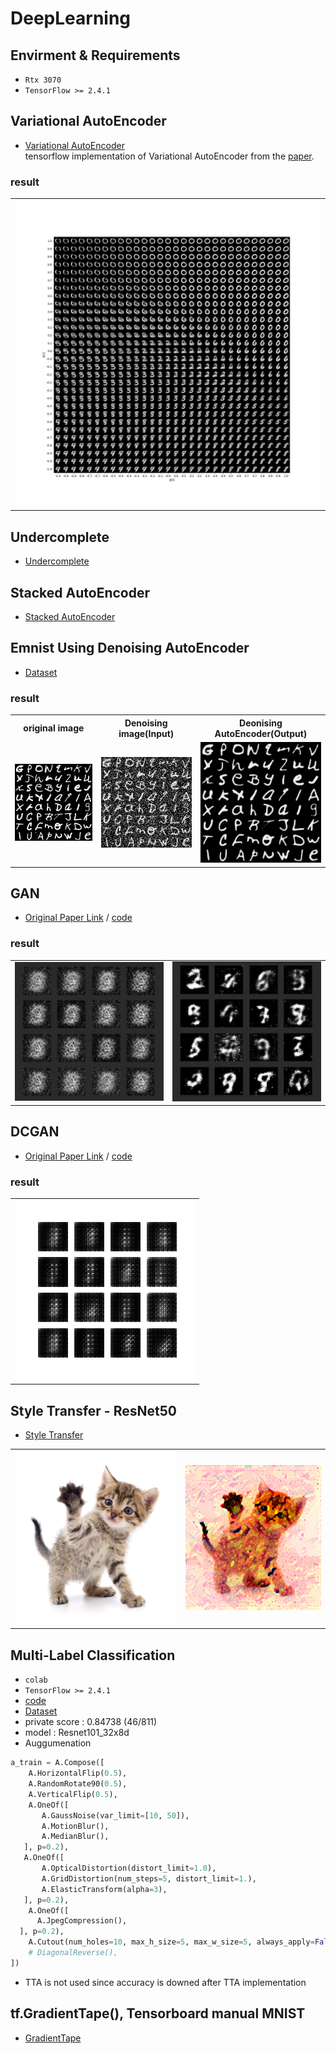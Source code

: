 # DeepLearning

## Envirment & Requirements

* `Rtx 3070`
* `TensorFlow >= 2.4.1`

## Variational AutoEncoder
- [Variational AutoEncoder](https://github.com/pwr4779/DeepLearning/blob/master/VAE/variationalAutoencoder.py)  
tensorflow implementation of Variational AutoEncoder from the [paper](https://arxiv.org/pdf/1606.05908.pdf).

### result
<table border="0">
<tr>
    <td>
    <img src="https://github.com/pwr4779/DeepLearning/blob/master/VAE/vae.png"/>
    </td>
</tr>
</table>

## Undercomplete
- [Undercomplete](https://github.com/pwr4779/DeepLearning/blob/master/VAE/Undercomplete.ipynb)

## Stacked AutoEncoder
- [Stacked AutoEncoder](https://github.com/pwr4779/DeepLearning/blob/master/AutoEncoder/Stacked%20AutoEncoder.ipynb)

## Emnist Using Denoising AutoEncoder
- [Dataset](https://www.kaggle.com/crawford/emnist)
### result
<table border="0">
<tr>
    <th>original image</th>
    <th>Denoising image(Input)</th>
    <th>Deonising AutoEncoder(Output)</th>
</tr>
<tr>
    <td>
    <img src="https://github.com/pwr4779/DeepLearning/blob/master/EMNIST-using-Denoising-AutoEncoder/content/image.jpg" width="100%"/>
    </td>
    <td>
    <img src="https://github.com/pwr4779/DeepLearning/blob/master/EMNIST-using-Denoising-AutoEncoder/content/noisy.jpg" width="100%"/>
    </td>
    <td>
    <img src="https://github.com/pwr4779/DeepLearning/blob/master/EMNIST-using-Denoising-AutoEncoder/content/test.jpg" width="100%"/>
    </td>
</tr>
</table>  

## GAN
- [Original Paper Link](https://arxiv.org/abs/1406.2661) / [code](https://github.com/pwr4779/DeepLearning/blob/master/GAN/GAN/gan.ipynb)

### result 
<table border="0">
<tr>
    <td>
    <img src="https://github.com/pwr4779/DeepLearning/blob/master/GAN/GAN/epoch1000.JPG" width="100%" />
    </td>
    <td>
    <img src="https://github.com/pwr4779/DeepLearning/blob/master/GAN/GAN/epoch2000.JPG", width="100%" />
    </td>
</tr>
</table>

## DCGAN  
- [Original Paper Link](https://arxiv.org/abs/1511.06434) / [code](https://github.com/pwr4779/DeepLearning/blob/master/GAN/DCGAN/DCGAN.ipynb)

### result
<table border="0">
<tr>
    <td>
    <img src="https://github.com/pwr4779/DeepLearning/blob/master/GAN/DCGAN/dcgan.gif"/>
    </td>
</tr>
</table>

## Style Transfer - ResNet50
- [Style Transfer](https://github.com/pwr4779/DeepLearning/blob/master/ResNet-StyleTransfer/ResNet-StyleTransfer.ipynb)

<table border="0">
<tr>
    <td>
    <img src="https://github.com/pwr4779/DeepLearning/blob/master/ResNet-StyleTransfer/cat.jpg" width="100%" />
    </td>
    <td>
    <img src="https://github.com/pwr4779/DeepLearning/blob/master/ResNet-StyleTransfer/stylized-image.png", width="100%" />
    </td>
</tr>
</table>

## Multi-Label Classification

* `colab`
* `TensorFlow >= 2.4.1`
* [code](https://github.com/pwr4779/DeepLearning/blob/master/NoisyEMNISTClassification/Resnet101_32x8d.py)
* [Dataset](https://dacon.io/competitions/official/235697/data/)
* private score : 0.84738 (46/811)
* model : Resnet101_32x8d
* Auggumenation  
```python
a_train = A.Compose([
    A.HorizontalFlip(0.5),
    A.RandomRotate90(0.5),
    A.VerticalFlip(0.5),
    A.OneOf([
       A.GaussNoise(var_limit=[10, 50]),
       A.MotionBlur(),
       A.MedianBlur(),
   ], p=0.2),
   A.OneOf([
       A.OpticalDistortion(distort_limit=1.0),
       A.GridDistortion(num_steps=5, distort_limit=1.),
       A.ElasticTransform(alpha=3),
   ], p=0.2),
    A.OneOf([
      A.JpegCompression(),
  ], p=0.2),
    A.Cutout(num_holes=10, max_h_size=5, max_w_size=5, always_apply=False, p=0.5, ),
    # DiagonalReverse(),
])
```  
* TTA is not used since accuracy is downed after TTA implementation

## tf.GradientTape(), Tensorboard manual MNIST
- [GradientTape](https://github.com/pwr4779/DeepLearning/blob/master/Tensorflow%20Advanced%20Tutorials/MNIST.ipynb)
